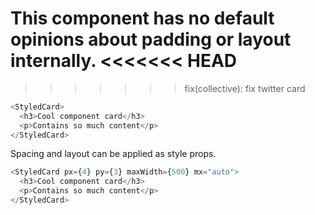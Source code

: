 This component has no default opinions about padding or layout internally.
<<<<<<< HEAD
=======

>>>>>>> fix(collective): fix twitter card
```js
<StyledCard>
  <h3>Cool component card</h3>
  <p>Contains so much content</p>
</StyledCard>
```

Spacing and layout can be applied as style props.

```js
<StyledCard px={4} py={3} maxWidth={500} mx="auto">
  <h3>Cool component card</h3>
  <p>Contains so much content</p>
</StyledCard>
```
